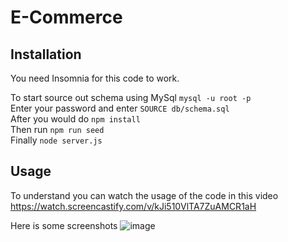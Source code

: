 # E-Commerce

## Installation 
You need Insomnia for this code to work. 

To start source out schema using MySql ```mysql -u root -p``` <br>
Enter your password and enter ```SOURCE db/schema.sql```<br>
After you would do ```npm install``` <br>
Then run ```npm run seed```<br>
Finally ```node server.js```<br>

## Usage

To understand you can watch the usage of the code in this video 
https://watch.screencastify.com/v/kJi510VlTA7ZuAMCR1aH

Here is some screenshots
![image](https://github.com/atan39/E-Commerce/assets/126987766/f5b4681d-5a1a-4444-aece-7029b95eecd4)

